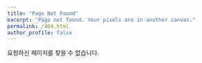 ```yaml
---
title: "Page Not Found"
excerpt: "Page not found. Your pixels are in another canvas."
permalink: /404.html
author_profile: false
---
```


요청하신 페이지를 찾을 수 없습니다.

<script>
  var GOOG_FIXURL_LANG = 'en';
  var GOOG_FIXURL_SITE = 'https://spagett1maker.github.io'
</script>
<script src="https://linkhelp.clients.google.com/tbproxy/lh/wm/fixurl.js">
</script>